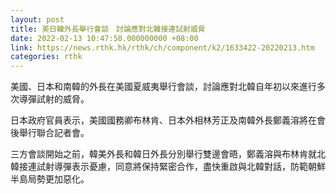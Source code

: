 ```yaml
---
layout: post
title: 美日韓外長舉行會談　討論應對北韓接連試射威脅
date: 2022-02-13 10:47:50.000000000 +08:00
link: https://news.rthk.hk/rthk/ch/component/k2/1633422-20220213.htm
categories: rthk
---
```


美國、日本和南韓的外長在美國夏威夷舉行會談，討論應對北韓自年初以來進行多次導彈試射的威脅。

日本政府官員表示，美國國務卿布林肯、日本外相林芳正及南韓外長鄭義溶將在會後舉行聯合記者會。

三方會談開始之前，韓美外長和韓日外長分別舉行雙邊會晤，鄭義溶與布林肯就北韓接連試射導彈表示憂慮，同意將保持緊密合作，盡快重啟與北韓對話，防範朝鮮半島局勢更加惡化。
